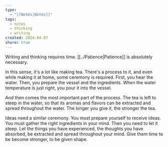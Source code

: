 ```yaml
---
type:
  - "[[Notes|Notes]]"
tags:
  - notes
  - thinking
  - writing
created: 2024-04-07
share: true
---
```


Writing and thinking requires time. [[../Patience|Patience]] is absolutely necessary.

In this sense, it's a lot like making tea. There's a process to it, and even while making it at home, some ceremony is required. First, you hear the water. Then, you prepare the vessel and the ingredients. When the water temperature is just right, you pour it into the vessel.

And then comes the most important part of the process. The tea is left to steep in the water, so that its aromas and flavors can be extracted and spread throughout the water. The longer you give it, the stronger the tea.

Ideas need a similar ceremony. You must prepare yourself to receive ideas. You must gather the right ingredients in your mind. Then you need to let it steep. Let the things you have experienced, the thoughts you have absorbed, be extracted and spread throughout your mind. Give them time to be become stronger, to be given shape.